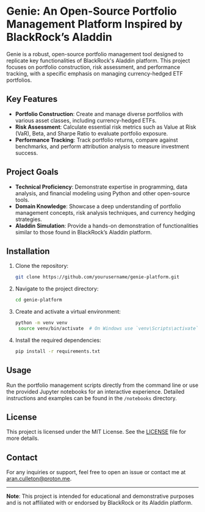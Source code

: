 # Genie: An Open-Source Portfolio Management Platform Inspired by BlackRock’s Aladdin

Genie is a robust, open-source portfolio management tool designed to replicate key functionalities of BlackRock's Aladdin platform. This project focuses on portfolio construction, risk assessment, and performance tracking, with a specific emphasis on managing currency-hedged ETF portfolios.

## Key Features

- **Portfolio Construction**: Create and manage diverse portfolios with various asset classes, including currency-hedged ETFs.
- **Risk Assessment**: Calculate essential risk metrics such as Value at Risk (VaR), Beta, and Sharpe Ratio to evaluate portfolio exposure.
- **Performance Tracking**: Track portfolio returns, compare against benchmarks, and perform attribution analysis to measure investment success.

## Project Goals

- **Technical Proficiency**: Demonstrate expertise in programming, data analysis, and financial modeling using Python and other open-source tools.
- **Domain Knowledge**: Showcase a deep understanding of portfolio management concepts, risk analysis techniques, and currency hedging strategies.
- **Aladdin Simulation**: Provide a hands-on demonstration of functionalities similar to those found in BlackRock’s Aladdin platform.

## Installation

1. Clone the repository:
   ```bash
   git clone https://github.com/yourusername/genie-platform.git
   ```
2. Navigate to the project directory:
   ```bash
   cd genie-platform
   ```
3. Create and activate a virtual environment:
   ```bash
   python -m venv venv
    source venv/bin/activate  # On Windows use `venv\Scripts\activate`
   ```
4. Install the required dependencies:
    ```bash
   pip install -r requirements.txt
    ```

## Usage

Run the portfolio management scripts directly from the command line or use the provided Jupyter notebooks for an interactive experience. Detailed instructions and examples can be found in the `/notebooks` directory.

## License

This project is licensed under the MIT License. See the [LICENSE](LICENSE) file for more details.


## Contact

For any inquiries or support, feel free to open an issue or contact me at aran.culleton@proton.me.

---

**Note**: This project is intended for educational and demonstrative purposes and is not affiliated with or endorsed by BlackRock or its Aladdin platform.
